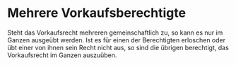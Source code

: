# Mehrere Vorkaufsberechtigte

Steht das Vorkaufsrecht mehreren gemeinschaftlich zu, so kann es nur im Ganzen ausgeübt werden. Ist es für einen der Berechtigten erloschen oder übt einer von ihnen sein Recht nicht aus, so sind die übrigen berechtigt, das Vorkaufsrecht im Ganzen auszuüben. 


